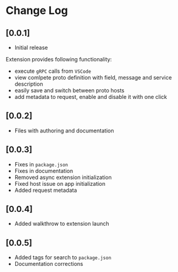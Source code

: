 # Change Log

## [0.0.1]

- Initial release

Extension provides following functionality:

- execute `gRPC` calls from `VSCode`
- view comlpete proto definition with field, message and service description
- easily save and switch between proto hosts
- add metadata to request, enable and disable it with one click

## [0.0.2]

- Files with authoring and documentation

## [0.0.3]

- Fixes in `package.json`
- Fixes in documentation
- Removed async extension initialization
- Fixed host issue on app initialization
- Added request metadata

## [0.0.4]

- Added walkthrow to extension launch

## [0.0.5]

- Added tags for search to `package.json`
- Documentation corrections
